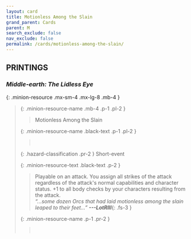 ```yaml
---
layout: card
title: Motionless Among the Slain
grand_parent: Cards
parent: M
search_exclude: false
nav_exclude: false
permalink: /cards/motionless-among-the-slain/
---
```


## PRINTINGS


### _Middle-earth: The Lidless Eye_

{: .minion-resource .mx-sm-4 .mx-lg-8 .mb-4 }
> {: .minion-resource-name .mb-4 .p-1 .pl-2 }
> > <div class="hazard-mp"></div>
> > <div class="card-name">Motionless Among the Slain</div>
>
> {: .minion-resource-name .black-text .p-1 .pl-2 }
> > &nbsp;
>
> {: .hazard-classification .pr-2 }
> Short-event
>
> {: .minion-resource-text .black-text .p-2 }
> > Playable on an attack. You assign all strikes of the attack regardless of the attack's normal capabilities and character status. +1 to all body checks by your characters resulting from the attack. <br>_“...some dozen Orcs that had laid motionless among the slain leaped to their feet...”_ ***---&#65279;LotRIII***{: .fs-3 } 
> 
> {: .minion-resource-name .p-1 .pr-2 }
> > <div class="card-shield"></div>
> > <div class="card-corruption-white">&nbsp;</div>
